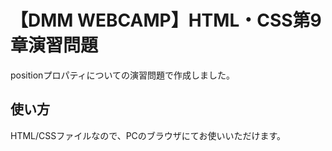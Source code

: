 # 【DMM WEBCAMP】HTML・CSS第9章演習問題
positionプロパティについての演習問題で作成しました。

## 使い方
HTML/CSSファイルなので、PCのブラウザにてお使いいただけます。
